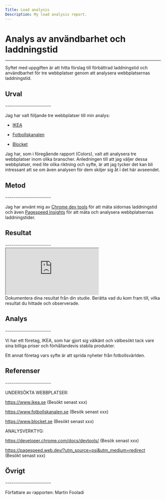 ```yaml
---
Title: Load analysis
Description: My load analysis report.
---
```


Analys av användbarhet och laddningstid
=======================
-----------------------

Syftet med uppgiften är att hitta förslag till förbättrad laddningstid och användbarhet för tre webbplatser genom att analysera webbplatsernas laddningstid.

<h2 class="h2">Urval</h2>
-----------------------

Jag har valt följande tre webbplatser till min analys:

* <a href="https://www.ikea.se">IKEA</a>

* <a href="https://fotbollskanalen.se">Fotbollskanalen</a>

* <a href="https://www.blocket.se">Blocket</a>

Jag har, som i föregående rapport (Colors), valt att analysera tre webbplatser inom olika branscher. Anledningen till att jag väljer dessa webbplatser, med lite olika riktning och syfte, är att jag tycker det kan bli intressant att se om även analysen för dem skiljer sig åt i det här avseendet.

<h2 class="h2">Metod</h2>
-----------------------

Jag har använt mig av <a href="https://developer.chrome.com/docs/devtools/">Chrome dev tools</a> för att mäta sidornas laddningstid och även <a href="https://pagespeed.web.dev/?utm_source=psi&utm_medium=redirect">Pagespeed Insights</a> för att mäta och analysera webbplatsernas laddningstider.

<h2 class="h2">Resultat</h2>
-----------------------
<div class="embed-googlesheet">
    <iframe src="https://docs.google.com/spreadsheets/d/e/2PACX-1vQetyXUZ6JK050eOBamdGVrCPqFrJFRTJR2IsvYIhcfqNfj6u8FIbPhxyjvhZ5p0MKd0YF_quRikIbo/pubhtml?gid=0&amp;single=true&amp;widget=true&amp;headers=false&amp;style=embed&amp;range=a1%3Ag21&amp;chrome=false"></iframe>
</div>
Dokumentera dina resultat från din studie. Berätta vad du kom fram till, vilka resultat du hittade och observerade.

<h2 class="h2">Analys</h2>
-----------------------

Vi har ett företag, IKEA, som har gjort sig välkänt och välbesökt tack vare sina billiga priser och förhållandevis stabila produkter.

Ett annat företag vars syfte är att sprida nyheter från fotbollsvärlden.

<h2 class="h2">Referenser</h2>
-----------------------

UNDERSÖKTA WEBBPLATSER:

https://www.ikea.se (Besökt senast xxx)

https://www.fotbollskanalen.se (Besök senast xxx)

https://www.blocket.se (Besökt senast xxx)

ANALYSVERKTYG:

https://developer.chrome.com/docs/devtools/ (Besök senast xxx)

https://pagespeed.web.dev/?utm_source=psi&utm_medium=redirect (Besökt senast xxx)


<h2 class="h2">Övrigt</h2>
-----------------------

Författare av rapporten: Martin Fooladi


<!-- <iframe src="https://docs.google.com/spreadsheets/d/e/2PACX-1vQetyXUZ6JK050eOBamdGVrCPqFrJFRTJR2IsvYIhcfqNfj6u8FIbPhxyjvhZ5p0MKd0YF_quRikIbo/pubhtml?gid=0&amp;single=true&amp;widget=true&amp;headers=false"></iframe> -->